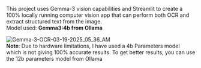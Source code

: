 This project uses Gemma-3 vision capabilities and Streamlit to create a 100% locally running computer vision app that can perform both OCR and extract structured text from the image.
<br>
Model used: **Gemma3:4b from Ollama**

![Gemma-3-OCR-03-19-2025_05_36_AM](https://github.com/user-attachments/assets/bfe89556-376b-4ea0-8308-e5294187c23b)
<br>
**Note**: Due to hardware limitations, I have used a 4b Parameters model which is not giving 100% accurate results. To get better results, you can use the 12b parameters model from Ollama
